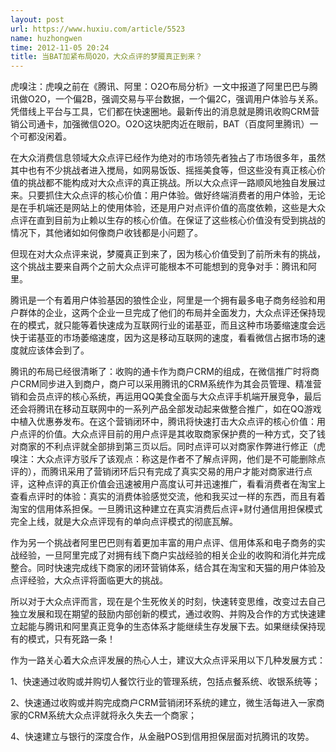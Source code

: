 ```yaml
---
layout: post
url: https://www.huxiu.com/article/5523
name: huzhongwen
time: 2012-11-05 20:24
title: 当BAT加紧布局O2O，大众点评的梦魇真正到来？
---
```

虎嗅注：虎嗅之前在《腾讯、阿里：O2O布局分析》一文中报道了阿里巴巴与腾讯做O2O，一个偏2B，强调交易与平台数据，一个偏2C，强调用户体验与关系。凭借线上平台与工具，它们都在快速圈地。最新传出的消息就是腾讯收购CRM营销公司通卡，加强微信O2O。O2O这块肥肉近在眼前，BAT（百度阿里腾讯）一个可都没闲着。

在大众消费信息领域大众点评已经作为绝对的市场领先者独占了市场很多年，虽然其中也有不少挑战者进入搅局，如网易饭饭、摇摇美食等，但这些没有真正核心价值的挑战都不能构成对大众点评的真正挑战。所以大众点评一路顺风地独自发展过来。只要抓住大众点评的核心价值：用户体验。做好终端消费者的用户体验，无论是在手机端还是网站上的使用体验，还是用户对点评价值的高度依赖，这些是大众点评在直到目前为止赖以生存的核心价值。在保证了这些核心价值没有受到挑战的情况下，其他诸如如何像商户收钱都是小问题了。

但现在对大众点评来说，梦魇真正到来了，因为核心价值受到了前所未有的挑战，这个挑战主要来自两个之前大众点评可能根本不可能想到的竞争对手：腾讯和阿里。

腾讯是一个有着用户体验基因的狼性企业，阿里是一个拥有最多电子商务经验和用户群体的企业，这两个企业一旦完成了他们的布局并全面发力，大众点评还保持现在的模式，就只能等着快速成为互联网行业的诺基亚，而且这种市场萎缩速度会远快于诺基亚的市场萎缩速度，因为这是移动互联网的速度，看看微信占据市场的速度就应该体会到了。

腾讯的布局已经很清晰了：收购的通卡作为商户CRM的组成，在微信推广时将商户CRM同步进入到商户，商户可以采用腾讯的CRM系统作为其会员管理、精准营销和会员点评的核心系统，再运用QQ美食全面与大众点评手机端开展竞争，最后还会将腾讯在移动互联网中的一系列产品全部发动起来做整合推广，如在QQ游戏中植入优惠券发布。在这个营销闭环中，腾讯将快速打击大众点评的核心价值：用户点评的价值。大众点评目前的用户点评是其收取商家保护费的一种方式，交了钱对商家的不利点评就全部排到第三页以后。同时点评可以对商家作弊进行修正（虎嗅注：大众点评方驳斥了该观点：称这是作者不了解点评网，他们是不可能删除点评的），而腾讯采用了营销闭环后只有完成了真实交易的用户才能对商家进行点评，这种点评的真正价值会迅速被用户高度认可并迅速推广，看看消费者在淘宝上查看点评时的体验：真实的消费体验感觉交流，他和我买过一样的东西，而且有着淘宝的信用体系担保。一旦腾讯这种建立在真实消费后点评+财付通信用担保模式完全上线，就是大众点评现有的单向点评模式的彻底瓦解。

作为另一个挑战者阿里巴巴则有着更加丰富的用户点评、信用体系和电子商务的实战经验，一旦阿里完成了对拥有线下商户实战经验的相关企业的收购和消化并完成整合。同时快速完成线下商家的闭环营销体系，结合其在淘宝和天猫的用户体验及点评经验，大众点评将面临更大的挑战。

所以对于大众点评而言，现在是个生死攸关的时刻，快速转变思维，改变过去自己独立发展和现在期望的鼓励内部创新的模式，通过收购、并购及合作的方式快速建立起能与腾讯和阿里真正竞争的生态体系才能继续生存发展下去。如果继续保持现有的模式，只有死路一条！

作为一路关心着大众点评发展的热心人士，建议大众点评采用以下几种发展方式：

1、快速通过收购或并购切人餐饮行业的管理系统，包括点餐系统、收银系统等；

2、快速通过收购或并购完成商户CRM营销闭环系统的建立，微生活每进入一家商家的CRM系统大众点评就将永久失去一个商家；

4、快速建立与银行的深度合作，从金融POS到信用担保层面对抗腾讯的攻势。

